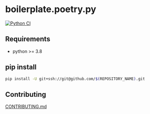 # boilerplate.poetry.py

[![Python CI](https://github.com/MichinaoShimizu/boilerplate.poetry.py/actions/workflows/python-package.yml/badge.svg)](https://github.com/MichinaoShimizu/boilerplate.poetry.py/actions/workflows/python-package.yml)

## Requirements

- python >= 3.8

## pip install

```bash
pip install -U git+ssh://git@github.com/$(REPOSITORY_NAME).git
```

## Contributing

[CONTRIBUTING.md](CONTRIBUTING.md)
